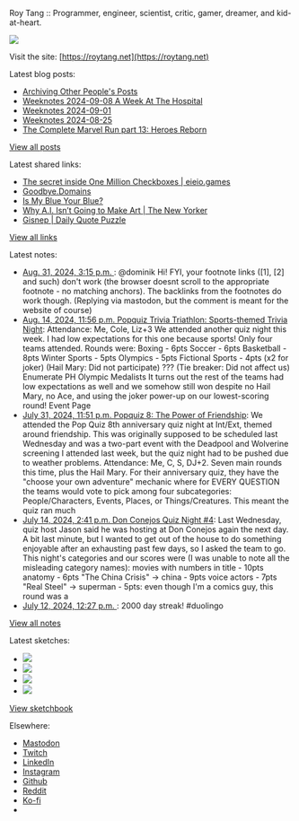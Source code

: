 Roy Tang :: Programmer, engineer, scientist, critic, gamer, dreamer, and kid-at-heart.

![](https://roytang.net/static/img/profile.jpg)

Visit the site: [https://roytang.net](https://roytang.net)

Latest blog posts:

- [Archiving Other People&#x27;s Posts](https://roytang.net/2024/09/archiving-other-posts/)
- [Weeknotes 2024-09-08 A Week At The Hospital](https://roytang.net/2024/09/weeknotes-09-08/)
- [Weeknotes 2024-09-01](https://roytang.net/2024/09/weeknotes-09-01/)
- [Weeknotes 2024-08-25](https://roytang.net/2024/08/weeknotes-08-25/)
- [The Complete Marvel Run part 13: Heroes Reborn](https://roytang.net/2024/08/cmr-heroes-reborn/)

[View all posts](https://roytang.net/blog)

Latest shared links:

- [The secret inside One Million Checkboxes | eieio.games](https://roytang.net/2024/09/b544422b5bdba30324ff93739f8fd889/)
- [Goodbye.Domains](https://roytang.net/2024/09/0f76adcabcc7a993e9c9269f36dc39b3/)
- [Is My Blue Your Blue?](https://roytang.net/2024/09/56c96c43e6ccd2e7acc45ec23c4beefc/)
- [Why A.I. Isn’t Going to Make Art | The New Yorker](https://roytang.net/2024/09/a4c03adf281b438784910a744a728ed6/)
- [Gisnep | Daily Quote Puzzle](https://roytang.net/2024/08/e2ce583c10bb055cad34c69c22116e11/)

[View all links](https://roytang.net/links)

Latest notes:

- [Aug. 31, 2024, 3:15 p.m. ](https://roytang.net/2024/08/113055400200140942/): @dominik Hi! FYI, your footnote links ([1], [2] and such) don&#x27;t work (the browser doesnt scroll to the appropriate footnote - no matching anchors). The backlinks from the footnotes do work though. (Replying via mastodon, but the comment is meant for the website of course)
- [Aug. 14, 2024, 11:56 p.m. Popquiz Trivia Triathlon: Sports-themed Trivia Night](https://roytang.net/2024/08/popquiz-sports/): Attendance: Me, Cole, Liz+3 We attended another quiz night this week. I had low expectations for this one because sports! Only four teams attended. Rounds were: Boxing - 6pts Soccer - 6pts Basketball - 8pts Winter Sports - 5pts Olympics - 5pts Fictional Sports - 4pts (x2 for joker) (Hail Mary: Did not participate) ??? (Tie breaker: Did not affect us) Enumerate PH Olympic Medalists It turns out the rest of the teams had low expectations as well and we somehow still won despite no Hail Mary, no Ace, and using the joker power-up on our lowest-scoring round! Event Page
- [July 31, 2024, 11:51 p.m. Popquiz 8: The Power of Friendship](https://roytang.net/2024/07/popquiz-8-friendship/): We attended the Pop Quiz 8th anniversary quiz night at Int/Ext, themed around friendship. This was originally supposed to be scheduled last Wednesday and was a two-part event with the Deadpool and Wolverine screening I attended last week, but the quiz night had to be pushed due to weather problems. Attendance: Me, C, S, DJ+2. Seven main rounds this time, plus the Hail Mary. For their anniversary quiz, they have the &quot;choose your own adventure&quot; mechanic where for EVERY QUESTION the teams would vote to pick among four subcategories: People/Characters, Events, Places, or Things/Creatures. This meant the quiz ran much
- [July 14, 2024, 2:41 p.m. Don Conejos Quiz Night #4](https://roytang.net/2024/07/don-conejos-04/): Last Wednesday, quiz host Jason said he was hosting at Don Conejos again the next day. A bit last minute, but I wanted to get out of the house to do something enjoyable after an exhausting past few days, so I asked the team to go. This night&#x27;s categories and our scores were (I was unable to note all the misleading category names): movies with numbers in title - 10pts anatomy - 6pts &quot;The China Crisis&quot; -&gt; china - 9pts voice actors - 7pts &quot;Real Steel&quot; -&gt; superman - 5pts: even though I&#x27;m a comics guy, this round was a
- [July 12, 2024, 12:27 p.m. ](https://roytang.net/2024/07/112771626087281717/): 2000 day streak! #duolingo

[View all notes](https://roytang.net/notes)

Latest sketches:


- ![](https://roytang.net/media/cache/c3/52/c3524701d7d18fa2b6b280d4437c7ba1.jpg)
- ![](https://roytang.net/media/cache/b8/6e/b86e3f7c5db451a5bf40260cdf52e2c0.jpg)
- ![](https://roytang.net/media/cache/09/11/09119bc377da2a1bf7e9d18251a6b7a6.jpg)
- ![](https://roytang.net/media/cache/3c/7d/3c7d410c1cd355b7897272dd51e3b61a.jpg)

[View sketchbook](https://roytang.net/albums/sketchbook)


Elsewhere:

- [Mastodon](https://indieweb.social/@roytang)
- [Twitch](https://twitch.tv/twitchyroy)
- [LinkedIn](https://www.linkedin.com/in/roytang)
- [Instagram](https://instagram.com/roytang0400)
- [Github](https://github.com/roytang)
- [Reddit](https://reddit.com/u/hungryroy)
- [Ko-fi](https://ko-fi.com/roytang)
- [](mailto:hello@roytang.net)